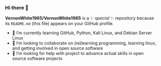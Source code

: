 ### Hi there 👋

**VernonWhite1965/VernonWhite1965** is a ✨ _special_ ✨ repository because its `README.md` (this file) appears on your GitHub profile.


- 🌱 I’m currently learning GitHub, Python, Kali Linux, and Debian Server Linux
- 👯 I’m looking to collaborate on (re)learning programming, learning linux, and getting involved in open source software
- 🤔 I’m looking for help with project to advance actual skills in open source software projects


<!-- - 🔭 I’m currently working on ... 
- 💬 Ask me about ...
- 📫 How to reach me: ...
- 😄 Pronouns: ...
- ⚡ Fun fact: ...

-->
